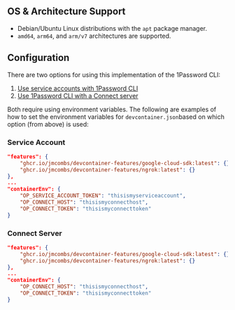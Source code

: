 ## OS & Architecture Support

- Debian/Ubuntu Linux distributions with the `apt` package manager.
- `amd64`, `arm64`, and `arm/v7` architectures are supported.

## Configuration

There are two options for using this implementation of the 1Password CLI:

1. [Use service accounts with 1Password CLI](https://developer.1password.com/docs/service-accounts/use-with-1password-cli)
2. [Use 1Password CLI with a Connect server](https://developer.1password.com/docs/connect/connect-cli)

Both require using environment variables. The following are examples of how to set the environment variables for `devcontainer.json`based on which option (from above) is used:

### Service Account

```json
"features": {
    "ghcr.io/jmcombs/devcontainer-features/google-cloud-sdk:latest": {},
    "ghcr.io/jmcombs/devcontainer-features/ngrok:latest": {}
},
...
"containerEnv": {
    "OP_SERVICE_ACCOUNT_TOKEN": "thisismyserviceaccount",
    "OP_CONNECT_HOST": "thisismyconnecthost",
    "OP_CONNECT_TOKEN": "thisismyconnecttoken"
}
```

### Connect Server

```json
"features": {
    "ghcr.io/jmcombs/devcontainer-features/google-cloud-sdk:latest": {},
    "ghcr.io/jmcombs/devcontainer-features/ngrok:latest": {}
},
...
"containerEnv": {
    "OP_CONNECT_HOST": "thisismyconnecthost",
    "OP_CONNECT_TOKEN": "thisismyconnecttoken"
}
```

